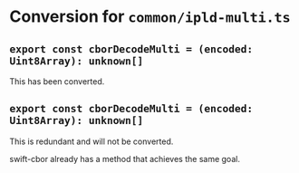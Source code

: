 # Conversion for `common/ipld-multi.ts`

## `export const cborDecodeMulti = (encoded: Uint8Array): unknown[]`

This has been converted.

## `export const cborDecodeMulti = (encoded: Uint8Array): unknown[]`

This is redundant and will not be converted.

swift-cbor already has a method that achieves the same goal.
